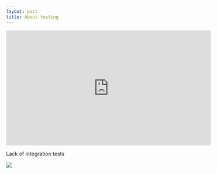 ```yaml
---
layout: post
title: About testing
---
```


<div class="flex-video">
  <iframe width="560" height="315" src="https://www.youtube.com/embed/VD51AkG8EZw" frameborder="0" allowfullscreen></iframe>
</div>


Lack of integration tests

![](/assets/posts/about-testing/lack-of-integration-tests.gif)
